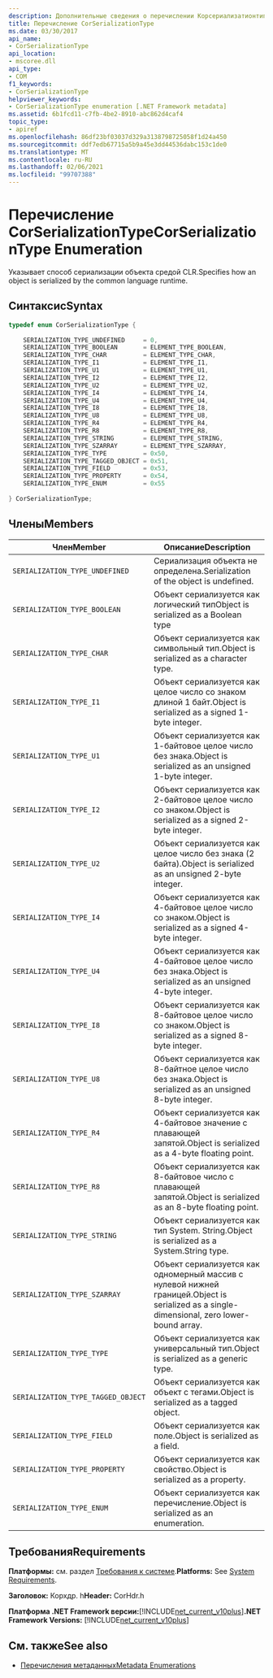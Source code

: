 ```yaml
---
description: Дополнительные сведения о перечислении Корсериализатионтипе
title: Перечисление CorSerializationType
ms.date: 03/30/2017
api_name:
- CorSerializationType
api_location:
- mscoree.dll
api_type:
- COM
f1_keywords:
- CorSerializationType
helpviewer_keywords:
- CorSerializationType enumeration [.NET Framework metadata]
ms.assetid: 6b1fcd11-c7fb-4be2-8910-abc862d4caf4
topic_type:
- apiref
ms.openlocfilehash: 86df23bf03037d329a3138798725058f1d24a450
ms.sourcegitcommit: ddf7edb67715a5b9a45e3dd44536dabc153c1de0
ms.translationtype: MT
ms.contentlocale: ru-RU
ms.lasthandoff: 02/06/2021
ms.locfileid: "99707388"
---
```

# <a name="corserializationtype-enumeration"></a><span data-ttu-id="92651-103">Перечисление CorSerializationType</span><span class="sxs-lookup"><span data-stu-id="92651-103">CorSerializationType Enumeration</span></span>

<span data-ttu-id="92651-104">Указывает способ сериализации объекта средой CLR.</span><span class="sxs-lookup"><span data-stu-id="92651-104">Specifies how an object is serialized by the common language runtime.</span></span>  
  
## <a name="syntax"></a><span data-ttu-id="92651-105">Синтаксис</span><span class="sxs-lookup"><span data-stu-id="92651-105">Syntax</span></span>  
  
```cpp  
typedef enum CorSerializationType {  
  
    SERIALIZATION_TYPE_UNDEFINED     = 0,  
    SERIALIZATION_TYPE_BOOLEAN       = ELEMENT_TYPE_BOOLEAN,  
    SERIALIZATION_TYPE_CHAR          = ELEMENT_TYPE_CHAR,  
    SERIALIZATION_TYPE_I1            = ELEMENT_TYPE_I1,  
    SERIALIZATION_TYPE_U1            = ELEMENT_TYPE_U1,  
    SERIALIZATION_TYPE_I2            = ELEMENT_TYPE_I2,  
    SERIALIZATION_TYPE_U2            = ELEMENT_TYPE_U2,  
    SERIALIZATION_TYPE_I4            = ELEMENT_TYPE_I4,  
    SERIALIZATION_TYPE_U4            = ELEMENT_TYPE_U4,  
    SERIALIZATION_TYPE_I8            = ELEMENT_TYPE_I8,  
    SERIALIZATION_TYPE_U8            = ELEMENT_TYPE_U8,  
    SERIALIZATION_TYPE_R4            = ELEMENT_TYPE_R4,  
    SERIALIZATION_TYPE_R8            = ELEMENT_TYPE_R8,  
    SERIALIZATION_TYPE_STRING        = ELEMENT_TYPE_STRING,  
    SERIALIZATION_TYPE_SZARRAY       = ELEMENT_TYPE_SZARRAY,  
    SERIALIZATION_TYPE_TYPE          = 0x50,  
    SERIALIZATION_TYPE_TAGGED_OBJECT = 0x51,  
    SERIALIZATION_TYPE_FIELD         = 0x53,  
    SERIALIZATION_TYPE_PROPERTY      = 0x54,  
    SERIALIZATION_TYPE_ENUM          = 0x55  
  
} CorSerializationType;  
```  
  
## <a name="members"></a><span data-ttu-id="92651-106">Члены</span><span class="sxs-lookup"><span data-stu-id="92651-106">Members</span></span>  
  
|<span data-ttu-id="92651-107">Член</span><span class="sxs-lookup"><span data-stu-id="92651-107">Member</span></span>|<span data-ttu-id="92651-108">Описание</span><span class="sxs-lookup"><span data-stu-id="92651-108">Description</span></span>|  
|------------|-----------------|  
|`SERIALIZATION_TYPE_UNDEFINED`|<span data-ttu-id="92651-109">Сериализация объекта не определена.</span><span class="sxs-lookup"><span data-stu-id="92651-109">Serialization of the object is undefined.</span></span>|  
|`SERIALIZATION_TYPE_BOOLEAN`|<span data-ttu-id="92651-110">Объект сериализуется как логический тип</span><span class="sxs-lookup"><span data-stu-id="92651-110">Object is serialized as a Boolean type</span></span>|  
|`SERIALIZATION_TYPE_CHAR`|<span data-ttu-id="92651-111">Объект сериализуется как символьный тип.</span><span class="sxs-lookup"><span data-stu-id="92651-111">Object is serialized as a character type.</span></span>|  
|`SERIALIZATION_TYPE_I1`|<span data-ttu-id="92651-112">Объект сериализуется как целое число со знаком длиной 1 байт.</span><span class="sxs-lookup"><span data-stu-id="92651-112">Object is serialized as a signed 1-byte integer.</span></span>|  
|`SERIALIZATION_TYPE_U1`|<span data-ttu-id="92651-113">Объект сериализуется как 1-байтовое целое число без знака.</span><span class="sxs-lookup"><span data-stu-id="92651-113">Object is serialized as an unsigned 1-byte integer.</span></span>|  
|`SERIALIZATION_TYPE_I2`|<span data-ttu-id="92651-114">Объект сериализуется как 2-байтовое целое число со знаком.</span><span class="sxs-lookup"><span data-stu-id="92651-114">Object is serialized as a signed 2-byte integer.</span></span>|  
|`SERIALIZATION_TYPE_U2`|<span data-ttu-id="92651-115">Объект сериализуется как целое число без знака (2 байта).</span><span class="sxs-lookup"><span data-stu-id="92651-115">Object is serialized as an unsigned 2-byte integer.</span></span>|  
|`SERIALIZATION_TYPE_I4`|<span data-ttu-id="92651-116">Объект сериализуется как 4-байтовое целое число со знаком.</span><span class="sxs-lookup"><span data-stu-id="92651-116">Object is serialized as a signed 4-byte integer.</span></span>|  
|`SERIALIZATION_TYPE_U4`|<span data-ttu-id="92651-117">Объект сериализуется как 4-байтовое целое число без знака.</span><span class="sxs-lookup"><span data-stu-id="92651-117">Object is serialized as an unsigned 4-byte integer.</span></span>|  
|`SERIALIZATION_TYPE_I8`|<span data-ttu-id="92651-118">Объект сериализуется как 8-байтовое целое число со знаком.</span><span class="sxs-lookup"><span data-stu-id="92651-118">Object is serialized as a signed 8-byte integer.</span></span>|  
|`SERIALIZATION_TYPE_U8`|<span data-ttu-id="92651-119">Объект сериализуется как 8-байтное целое число без знака.</span><span class="sxs-lookup"><span data-stu-id="92651-119">Object is serialized as an unsigned 8-byte integer.</span></span>|  
|`SERIALIZATION_TYPE_R4`|<span data-ttu-id="92651-120">Объект сериализуется как 4-байтовое значение с плавающей запятой.</span><span class="sxs-lookup"><span data-stu-id="92651-120">Object is serialized as a 4-byte floating point.</span></span>|  
|`SERIALIZATION_TYPE_R8`|<span data-ttu-id="92651-121">Объект сериализуется как 8-байтовое число с плавающей запятой.</span><span class="sxs-lookup"><span data-stu-id="92651-121">Object is serialized as an 8-byte floating point.</span></span>|  
|`SERIALIZATION_TYPE_STRING`|<span data-ttu-id="92651-122">Объект сериализуется как тип System. String.</span><span class="sxs-lookup"><span data-stu-id="92651-122">Object is serialized as a System.String type.</span></span>|  
|`SERIALIZATION_TYPE_SZARRAY`|<span data-ttu-id="92651-123">Объект сериализуется как одномерный массив с нулевой нижней границей.</span><span class="sxs-lookup"><span data-stu-id="92651-123">Object is serialized as a single-dimensional, zero lower-bound array.</span></span>|  
|`SERIALIZATION_TYPE_TYPE`|<span data-ttu-id="92651-124">Объект сериализуется как универсальный тип.</span><span class="sxs-lookup"><span data-stu-id="92651-124">Object is serialized as a generic type.</span></span>|  
|`SERIALIZATION_TYPE_TAGGED_OBJECT`|<span data-ttu-id="92651-125">Объект сериализуется как объект с тегами.</span><span class="sxs-lookup"><span data-stu-id="92651-125">Object is serialized as a tagged object.</span></span>|  
|`SERIALIZATION_TYPE_FIELD`|<span data-ttu-id="92651-126">Объект сериализуется как поле.</span><span class="sxs-lookup"><span data-stu-id="92651-126">Object is serialized as a field.</span></span>|  
|`SERIALIZATION_TYPE_PROPERTY`|<span data-ttu-id="92651-127">Объект сериализуется как свойство.</span><span class="sxs-lookup"><span data-stu-id="92651-127">Object is serialized as a property.</span></span>|  
|`SERIALIZATION_TYPE_ENUM`|<span data-ttu-id="92651-128">Объект сериализуется как перечисление.</span><span class="sxs-lookup"><span data-stu-id="92651-128">Object is serialized as an enumeration.</span></span>|  
  
## <a name="requirements"></a><span data-ttu-id="92651-129">Требования</span><span class="sxs-lookup"><span data-stu-id="92651-129">Requirements</span></span>  

 <span data-ttu-id="92651-130">**Платформы:** см. раздел [Требования к системе](../../get-started/system-requirements.md).</span><span class="sxs-lookup"><span data-stu-id="92651-130">**Platforms:** See [System Requirements](../../get-started/system-requirements.md).</span></span>  
  
 <span data-ttu-id="92651-131">**Заголовок:** Корхдр. h</span><span class="sxs-lookup"><span data-stu-id="92651-131">**Header:** CorHdr.h</span></span>  
  
 <span data-ttu-id="92651-132">**Платформа .NET Framework версии:**[!INCLUDE[net_current_v10plus](../../../../includes/net-current-v10plus-md.md)]</span><span class="sxs-lookup"><span data-stu-id="92651-132">**.NET Framework Versions:** [!INCLUDE[net_current_v10plus](../../../../includes/net-current-v10plus-md.md)]</span></span>  
  
## <a name="see-also"></a><span data-ttu-id="92651-133">См. также</span><span class="sxs-lookup"><span data-stu-id="92651-133">See also</span></span>

- [<span data-ttu-id="92651-134">Перечисления метаданных</span><span class="sxs-lookup"><span data-stu-id="92651-134">Metadata Enumerations</span></span>](metadata-enumerations.md)

